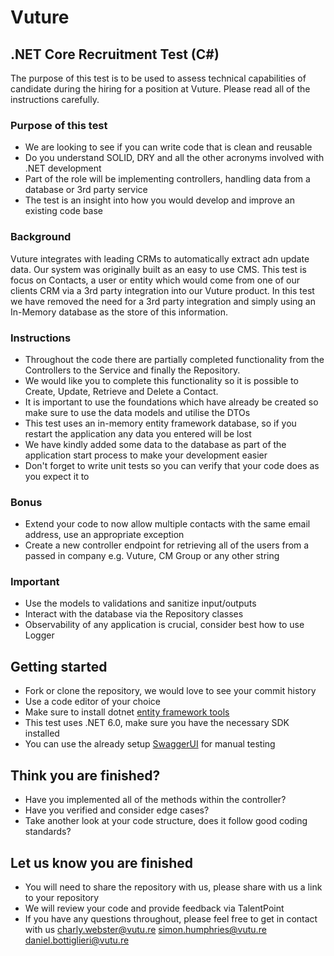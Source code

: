 # Vuture

## .NET Core Recruitment Test (C#)

The purpose of this test is to be used to assess technical capabilities of candidate during the hiring for a position at Vuture.
Please read all of the instructions carefully.

### Purpose of this test

* We are looking to see if you can write code that is clean and reusable
* Do you understand SOLID, DRY and all the other acronyms involved with .NET development
* Part of the role will be implementing controllers, handling data from a database or 3rd party service
* The test is an insight into how you would develop and improve an existing code base

### Background

Vuture integrates with leading CRMs to automatically extract adn update data. Our system was originally built as an easy to use CMS.
This test is focus on Contacts, a user or entity which would come from one of our clients CRM via a 3rd party integration into our Vuture product.
In this test we have removed the need for a 3rd party integration and simply using an In-Memory database as the store of this information.

### Instructions

* Throughout the code there are partially completed functionality from the Controllers to the Service and finally the Repository.
* We would like you to complete this functionality so it is possible to Create, Update, Retrieve and Delete a Contact.
* It is important to use the foundations which have already be created so make sure to use the data models and utilise the DTOs
* This test uses an in-memory entity framework database, so if you restart the application any data you entered will be lost
* We have kindly added some data to the database as part of the application start process to make your development easier
* Don't forget to write unit tests so you can verify that your code does as you expect it to

### Bonus

* Extend your code to now allow multiple contacts with the same email address, use an appropriate exception
* Create a new controller endpoint for retrieving all of the users from a passed in company e.g. Vuture, CM Group or any other string

### Important

* Use the models to validations and sanitize input/outputs
* Interact with the database via the Repository classes
* Observability of any application is crucial, consider best how to use Logger

## Getting started

* Fork or clone the repository, we would love to see your commit history
* Use a code editor of your choice
* Make sure to install dotnet [entity framework tools](https://docs.microsoft.com/en-us/ef/core/cli/dotnet)
* This test uses .NET 6.0, make sure you have the necessary SDK installed
* You can use the already setup [SwaggerUI](https://localhost:3000/swagger/index.html) for manual testing

## Think you are finished?

* Have you implemented all of the methods within the controller?
* Have you verified and consider edge cases?
* Take another look at your code structure, does it follow good coding standards?

## Let us know you are finished

* You will need to share the repository with us, please share with us a link to your repository
* We will review your code and provide feedback via TalentPoint
* If you have any questions throughout, please feel free to get in contact with us [charly.webster@vutu.re](mailto:charly.webster@vutu.re) [simon.humphries@vutu.re](mailto:simon.humphries@vutu.re) [daniel.bottiglieri@vutu.re](mailto:daniel.bottiglieri@vutu.re)
